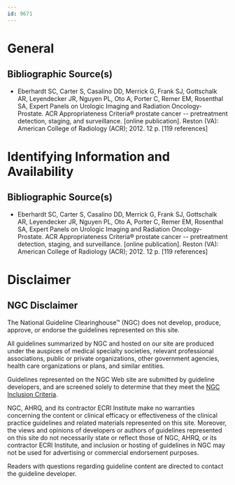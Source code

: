 ```yaml
---
id: 9671
---
```


# General

## Bibliographic Source(s)

- Eberhardt SC, Carter S, Casalino DD, Merrick G, Frank SJ, Gottschalk AR, Leyendecker JR, Nguyen PL, Oto A, Porter C, Remer EM, Rosenthal SA, Expert Panels on Urologic Imaging and Radiation Oncology-Prostate. ACR Appropriateness Criteria® prostate cancer -- pretreatment detection, staging, and surveillance. [online publication]. Reston (VA): American College of Radiology (ACR); 2012. 12 p. [119 references]

# Identifying Information and Availability

## Bibliographic Source(s)

- Eberhardt SC, Carter S, Casalino DD, Merrick G, Frank SJ, Gottschalk AR, Leyendecker JR, Nguyen PL, Oto A, Porter C, Remer EM, Rosenthal SA, Expert Panels on Urologic Imaging and Radiation Oncology-Prostate. ACR Appropriateness Criteria® prostate cancer -- pretreatment detection, staging, and surveillance. [online publication]. Reston (VA): American College of Radiology (ACR); 2012. 12 p. [119 references]

# Disclaimer

## NGC Disclaimer

The National Guideline Clearinghouse™ (NGC) does not develop, produce, approve, or endorse the guidelines represented on this site.

All guidelines summarized by NGC and hosted on our site are produced under the auspices of medical specialty societies, relevant professional associations, public or private organizations, other government agencies, health care organizations or plans, and similar entities.

Guidelines represented on the NGC Web site are submitted by guideline developers, and are screened solely to determine that they meet the [NGC Inclusion Criteria](/help-and-about/summaries/inclusion-criteria).

NGC, AHRQ, and its contractor ECRI Institute make no warranties concerning the content or clinical efficacy or effectiveness of the clinical practice guidelines and related materials represented on this site. Moreover, the views and opinions of developers or authors of guidelines represented on this site do not necessarily state or reflect those of NGC, AHRQ, or its contractor ECRI Institute, and inclusion or hosting of guidelines in NGC may not be used for advertising or commercial endorsement purposes.

Readers with questions regarding guideline content are directed to contact the guideline developer.


